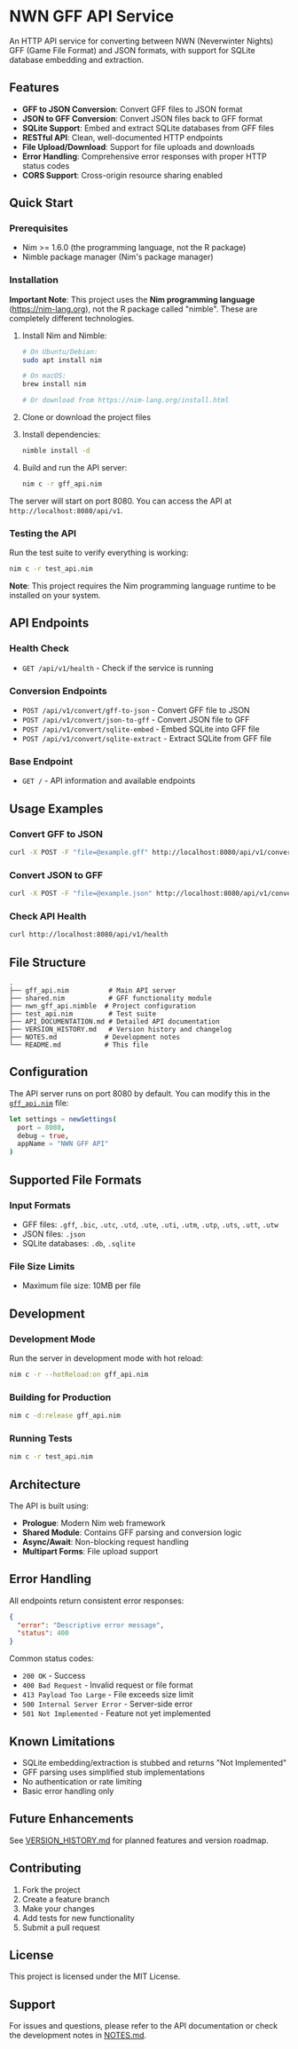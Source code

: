 # NWN GFF API Service

An HTTP API service for converting between NWN (Neverwinter Nights) GFF (Game File Format) and JSON formats, with support for SQLite database embedding and extraction.

## Features

- **GFF to JSON Conversion**: Convert GFF files to JSON format
- **JSON to GFF Conversion**: Convert JSON files back to GFF format
- **SQLite Support**: Embed and extract SQLite databases from GFF files
- **RESTful API**: Clean, well-documented HTTP endpoints
- **File Upload/Download**: Support for file uploads and downloads
- **Error Handling**: Comprehensive error responses with proper HTTP status codes
- **CORS Support**: Cross-origin resource sharing enabled

## Quick Start

### Prerequisites

- Nim >= 1.6.0 (the programming language, not the R package)
- Nimble package manager (Nim's package manager)

### Installation

**Important Note**: This project uses the **Nim programming language** (https://nim-lang.org), not the R package called "nimble". These are completely different technologies.

1. Install Nim and Nimble:
   ```bash
   # On Ubuntu/Debian:
   sudo apt install nim
   
   # On macOS:
   brew install nim
   
   # Or download from https://nim-lang.org/install.html
   ```

2. Clone or download the project files
3. Install dependencies:
   ```bash
   nimble install -d
   ```
4. Build and run the API server:
   ```bash
   nim c -r gff_api.nim
   ```

The server will start on port 8080. You can access the API at `http://localhost:8080/api/v1`.

### Testing the API

Run the test suite to verify everything is working:
```bash
nim c -r test_api.nim
```

**Note**: This project requires the Nim programming language runtime to be installed on your system.

## API Endpoints

### Health Check
- `GET /api/v1/health` - Check if the service is running

### Conversion Endpoints
- `POST /api/v1/convert/gff-to-json` - Convert GFF file to JSON
- `POST /api/v1/convert/json-to-gff` - Convert JSON file to GFF
- `POST /api/v1/convert/sqlite-embed` - Embed SQLite into GFF file
- `POST /api/v1/convert/sqlite-extract` - Extract SQLite from GFF file

### Base Endpoint
- `GET /` - API information and available endpoints

## Usage Examples

### Convert GFF to JSON
```bash
curl -X POST -F "file=@example.gff" http://localhost:8080/api/v1/convert/gff-to-json
```

### Convert JSON to GFF
```bash
curl -X POST -F "file=@example.json" http://localhost:8080/api/v1/convert/json-to-gff -o converted.gff
```

### Check API Health
```bash
curl http://localhost:8080/api/v1/health
```

## File Structure

```
.
├── gff_api.nim          # Main API server
├── shared.nim           # GFF functionality module
├── nwn_gff_api.nimble  # Project configuration
├── test_api.nim         # Test suite
├── API_DOCUMENTATION.md # Detailed API documentation
├── VERSION_HISTORY.md   # Version history and changelog
├── NOTES.md            # Development notes
└── README.md           # This file
```

## Configuration

The API server runs on port 8080 by default. You can modify this in the [`gff_api.nim`](gff_api.nim:190) file:

```nim
let settings = newSettings(
  port = 8080,
  debug = true,
  appName = "NWN GFF API"
)
```

## Supported File Formats

### Input Formats
- GFF files: `.gff`, `.bic`, `.utc`, `.utd`, `.ute`, `.uti`, `.utm`, `.utp`, `.uts`, `.utt`, `.utw`
- JSON files: `.json`
- SQLite databases: `.db`, `.sqlite`

### File Size Limits
- Maximum file size: 10MB per file

## Development

### Development Mode
Run the server in development mode with hot reload:
```bash
nim c -r --hotReload:on gff_api.nim
```

### Building for Production
```bash
nim c -d:release gff_api.nim
```

### Running Tests
```bash
nim c -r test_api.nim
```

## Architecture

The API is built using:
- **Prologue**: Modern Nim web framework
- **Shared Module**: Contains GFF parsing and conversion logic
- **Async/Await**: Non-blocking request handling
- **Multipart Forms**: File upload support

## Error Handling

All endpoints return consistent error responses:

```json
{
  "error": "Descriptive error message",
  "status": 400
}
```

Common status codes:
- `200 OK` - Success
- `400 Bad Request` - Invalid request or file format
- `413 Payload Too Large` - File exceeds size limit
- `500 Internal Server Error` - Server-side error
- `501 Not Implemented` - Feature not yet implemented

## Known Limitations

- SQLite embedding/extraction is stubbed and returns "Not Implemented"
- GFF parsing uses simplified stub implementations
- No authentication or rate limiting
- Basic error handling only

## Future Enhancements

See [VERSION_HISTORY.md](VERSION_HISTORY.md) for planned features and version roadmap.

## Contributing

1. Fork the project
2. Create a feature branch
3. Make your changes
4. Add tests for new functionality
5. Submit a pull request

## License

This project is licensed under the MIT License.

## Support

For issues and questions, please refer to the API documentation or check the development notes in [NOTES.md](NOTES.md).